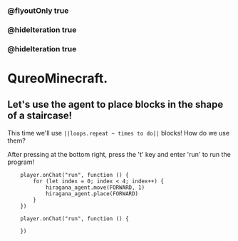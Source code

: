 ### @flyoutOnly true
### @hideIteration true
### @hideIteration true
# QureoMinecraft.

## Let's use the agent to place blocks in the shape of a staircase!

This time we'll use ``||loops.repeat ~ times to do||`` blocks! How do we use them?

After pressing [](https://raw.githubusercontent.com/camp-minecraft/TechkidsCampTutorial/master/images/playbutton.png) at the bottom right, press the 't' key and enter 'run' to run the program!

```ghost
    player.onChat("run", function () {
        for (let index = 0; index < 4; index++) {
            hiragana_agent.move(FORWARD, 1)
            hiragana_agent.place(FORWARD)
        }
    })
```


```template
    player.onChat("run", function () {

    })
```